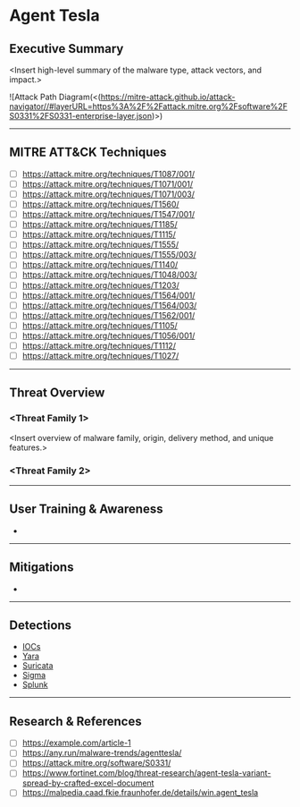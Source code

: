 # Agent Tesla

## Executive Summary
<Insert high-level summary of the malware type, attack vectors, and impact.>

![Attack Path Diagram(<(https://mitre-attack.github.io/attack-navigator//#layerURL=https%3A%2F%2Fattack.mitre.org%2Fsoftware%2FS0331%2FS0331-enterprise-layer.json)>)

---

## MITRE ATT&CK Techniques
- [ ] <https://attack.mitre.org/techniques/T1087/001/>  
- [ ] <https://attack.mitre.org/techniques/T1071/001/>  
- [ ] <https://attack.mitre.org/techniques/T1071/003/>  
- [ ] <https://attack.mitre.org/techniques/T1560/>  
- [ ] <https://attack.mitre.org/techniques/T1547/001/>  
- [ ] <https://attack.mitre.org/techniques/T1185/>  
- [ ] <https://attack.mitre.org/techniques/T1115/>  
- [ ] <https://attack.mitre.org/techniques/T1555/>  
- [ ] <https://attack.mitre.org/techniques/T1555/003/>  
- [ ] <https://attack.mitre.org/techniques/T1140/>  
- [ ] <https://attack.mitre.org/techniques/T1048/003/>  
- [ ] <https://attack.mitre.org/techniques/T1203/>  
- [ ] <https://attack.mitre.org/techniques/T1564/001/>  
- [ ] <https://attack.mitre.org/techniques/T1564/003/>  
- [ ] <https://attack.mitre.org/techniques/T1562/001/>  
- [ ] <https://attack.mitre.org/techniques/T1105/>  
- [ ] <https://attack.mitre.org/techniques/T1056/001/>  
- [ ] <https://attack.mitre.org/techniques/T1112/>  
- [ ] <https://attack.mitre.org/techniques/T1027/>

---

## Threat Overview

### <Threat Family 1>
<Insert overview of malware family, origin, delivery method, and unique features.>

### <Threat Family 2>
<Insert similar details for any related or emerging variants.>

---

## User Training & Awareness
- 

---

## Mitigations
- 

---

## Detections
- [IOCs](<insert-ioc-list-link>)
- [Yara](<insert-yara-rules-link>)
- [Suricata](<insert-yara-rules-link>)
- [Sigma](<insert-detection-rules-link>)
- [Splunk](<insert-detection-rules-link>)

---

## Research & References
- [ ] <https://example.com/article-1>
- [ ] https://any.run/malware-trends/agenttesla/
- [ ] https://attack.mitre.org/software/S0331/
- [ ] https://www.fortinet.com/blog/threat-research/agent-tesla-variant-spread-by-crafted-excel-document
- [ ] https://malpedia.caad.fkie.fraunhofer.de/details/win.agent_tesla
